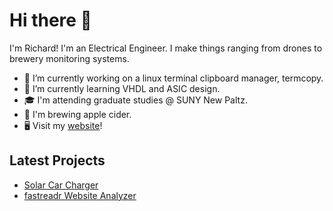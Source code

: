# Hi there 👋

I'm Richard! I'm an Electrical Engineer. I make things ranging from drones to brewery monitoring systems.
<!--
**richardmartino/richardmartino** is a ✨ _special_ ✨ repository because its `README.md` (this file) appears on your GitHub profile.

Here are some ideas to get you started:

-->

- 🔭 I’m currently working on a linux terminal clipboard manager, termcopy.
- 🌱 I’m currently learning VHDL and ASIC design.
- 🎓 I'm attending graduate studies @ SUNY New Paltz.
- 🍺 I'm brewing apple cider.
- 🖥️ Visit my [website](https://richardmartino.me)!

## Latest Projects
- [Solar Car Charger](https://richardmartino.me/solar_car_charger.html)
- [fastreadr Website Analyzer](https://richardmartino.me/fastreadr.html)

